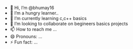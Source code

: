 - 👋 Hi, I’m @bhumay16
- 👀 I’m a hungry learner.. 
- 🌱 I’m currently learning c,c++ basics
- 💞️ I’m looking to collaborate on begineers basics projects
- 📫 How to reach me ...
- 😄 Pronouns: ...
- ⚡ Fun fact: ...

<!---
bhumay16/bhumay16 is a ✨ special ✨ repository because its `README.md` (this file) appears on your GitHub profile.
You can click the Preview link to take a look at your changes.
--->

